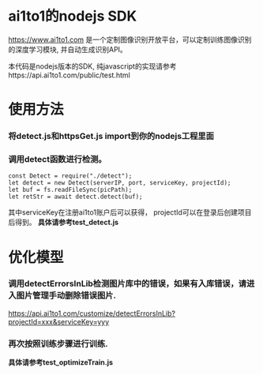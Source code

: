 # ai1to1的nodejs SDK

https://www.ai1to1.com
是一个定制图像识别开放平台，可以定制训练图像识别的深度学习模块, 并自动生成识别API。

本代码是nodejs版本的SDK, 纯javascript的实现请参考https://api.ai1to1.com/public/test.html

# 使用方法
### 将detect.js和httpsGet.js import到你的nodejs工程里面
### 调用detect函数进行检测。

```
const Detect = require("./detect");
let detect = new Detect(serverIP, port, serviceKey, projectId);
let buf = fs.readFileSync(picPath);
let retStr = await detect.detect(buf);
```

其中serviceKey在注册ai1to1账户后可以获得， projectId可以在登录后创建项目后得到。
**具体请参考test_detect.js**

# 优化模型
### 调用detectErrorsInLib检测图片库中的错误，如果有入库错误，请进入图片管理手动删除错误图片.

  https://api.ai1to1.com/customize/detectErrorsInLib?projectId=xxx&serviceKey=yyy
### 再次按照训练步骤进行训练.

**具体请参考test_optimizeTrain.js**
